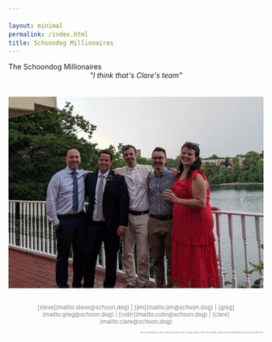 ```yaml
---

layout: minimal
permalink: /index.html
title: Schoondog Millionaires
---
```

<div class='index-head'>The Schoondog Millionaires</div>
<div>
<center><i>"I think that's Clare's team"</i></center>
<br>
<center><script type="text/javascript" src="//counter.websiteout.net/js/7/5/42/0"></script></center>
<div>
<br>
<center><img src="/assets/img/schoondog.jpg" alt="Five extremely handsome people in nice clothes, posing for a picture in front of a body of water" title="Five extremely handsome people in nice clothes, posing for a picture in front of a body of water"></center>
</div>
<br>
<p style="color:gray; font-size:80%; text-align:center;" markdown="1">
 [steve](mailto:steve@schoon.dog) | [jim](mailto:jim@schoon.dog) | [greg](mailto:greg@schoon.dog) | [colin](mailto:colin@schoon.dog) | [clare](mailto:clare@schoon.dog) </p>

<p style="color:gray; font-size:30%; text-align:right;" markdown="1">
<i>Are you looking for the names of some other curling team? [Click here](http://www.schoon.dog/who) for the rest of the list.</i>
</p>


